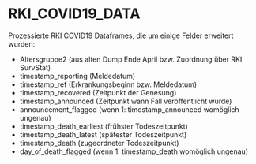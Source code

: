# RKI_COVID19_DATA

Prozessierte RKI COVID19 Dataframes, die um einige Felder erweitert wurden:

- Altersgruppe2 (aus alten Dump Ende April bzw. Zuordnung über RKI SurvStat)
- timestamp_reporting (Meldedatum)
- timestamp_ref (Erkrankungsbeginn bzw. Meldedatum)
- timestamp_recovered (Zeitpunkt der Genesung)
- timestamp_announced (Zeitpunkt wann Fall veröffentlicht wurde)
- announcement_flagged (wenn 1: timestamp_announced womöglich ungenau)
- timestamp_death_earliest (frühster Todeszeitpunkt)
- timestamp_death_latest (spätester Todeszeitpunkt)
- timestamp_death (zugeordneter Todeszeitpunkt)
- day_of_death_flagged (wenn 1: timestamp_death womöglich ungenau)
